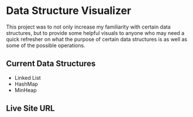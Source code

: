 # Data Structure Visualizer

This project was to not only increase my familiarity with certain data structures,
but to provide some helpful visuals to anyone who may need a quick refresher on what
the purpose of certain data structures is as well as some of the possible operations.

## Current Data Structures

- Linked List
- HashMap
- MinHeap

## Live Site URL